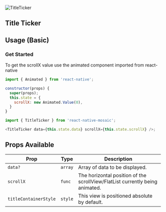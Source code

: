 ![TitleTicker](https://user-images.githubusercontent.com/22890658/147465971-a03fc6ad-450a-4905-8098-0673157d10a9.gif)

## Title Ticker

## Usage (Basic)

### Get Started

To get the scrollX value use the animated component imported from react-native

```js
import { Animated } from 'react-native';

constructor(props) {
  super(props);
  this.state = {
    scrollX: new Animated.Value(0),
  }
}
```

```js
import { TitleTicker } from 'react-native-mosaic';

<TitleTicker data={this.state.data} scrollX={this.state.scrollX} />;
```

## Props Available

| Prop                  | Type    | Description                                                                  |
| --------------------- | ------- | ---------------------------------------------------------------------------- |
| `data?`               | `array` | Array of data to be displayed.                                               |
| `scrollX`             | `func`  | The horizontal position of the scrollView/FlatList currently being animated. |
| `titleContainerStyle` | `style` | This view is positioned absolute by default.                                 |
